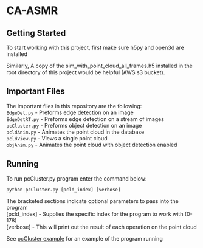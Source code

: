 # CA-ASMR

## Getting Started
To start working with this project, first make sure h5py and open3d are installed

Similarly, A copy of the sim_with_point_cloud_all_frames.h5 installed in the root directory of this project would be helpful (AWS s3 bucket).

## Important Files
The important files in this repository are the following: <br>
  `EdgeDet.py` - Preforms edge detection on an image <br>
  `EdgeDetRT.py` - Preforms edge detection on a stream of images <br>
  `pcCluster.py` - Preforms object detection on an image <br>
  `pcldAnim.py` - Animates the point cloud in the database <br>
  `pcldView.py` - Views a single point cloud <br>
  `objAnim.py` - Animates the point cloud with object detection enabled <br>


## Running
To run pcCluster.py program enter the command below:
```
python pcCluster.py [pcld_index] [verbose]
```
The bracketed sections indicate optional parameters to pass into the program <br>
  [pcld_index] - Supplies the specific index for the program to work with (0-178) <br>
  [verbose] - This will print out the result of each operation on the point cloud <br>

See [pcCluster example](https://github.com/jwright303/CA-ASMR/blob/main/OBJREAD.md) for an example of the program running
